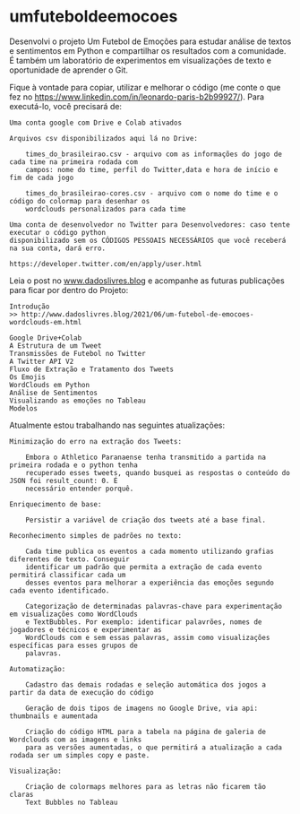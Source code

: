 # umfuteboldeemocoes
Desenvolvi o projeto Um Futebol de Emoções para estudar análise de textos e sentimentos em Python e compartilhar os resultados com a comunidade. É também um laboratório de experimentos em visualizações de texto e oportunidade de aprender o Git.

Fique à vontade para copiar, utilizar e melhorar o código (me conte o que fez no https://www.linkedin.com/in/leonardo-paris-b2b99927/). 
Para executá-lo, você precisará de:

    Uma conta google com Drive e Colab ativados
    
    Arquivos csv disponibilizados aqui lá no Drive:
    
        times_do_brasileirao.csv - arquivo com as informações do jogo de cada time na primeira rodada com 
        campos: nome do time, perfil do Twitter,data e hora de início e fim de cada jogo

        times_do_brasileirao-cores.csv - arquivo com o nome do time e o código do colormap para desenhar os 
        wordclouds personalizados para cada time
    
    Uma conta de desenvolvedor no Twitter para Desenvolvedores: caso tente executar o código python 
    disponibilizado sem os CÓDIGOS PESSOAIS NECESSÁRIOS que você receberá na sua conta, dará erro.
    
    https://developer.twitter.com/en/apply/user.html

Leia o post no www.dadoslivres.blog e acompanhe as futuras publicações para ficar por dentro do Projeto:

    Introdução 
    >> http://www.dadoslivres.blog/2021/06/um-futebol-de-emocoes-wordclouds-em.html
    
    Google Drive+Colab
    A Estrutura de um Tweet
    Transmissões de Futebol no Twitter
    A Twitter API V2
    Fluxo de Extração e Tratamento dos Tweets
    Os Emojis
    WordClouds em Python
    Análise de Sentimentos
    Visualizando as emoções no Tableau
    Modelos

Atualmente estou trabalhando nas seguintes atualizações:
    
    Minimização do erro na extração dos Tweets:
    
        Embora o Athletico Paranaense tenha transmitido a partida na primeira rodada e o python tenha
        recuperado esses tweets, quando busquei as respostas o conteúdo do JSON foi result_count: 0. É
        necessário entender porquê.
                
    Enriquecimento de base:
    
        Persistir a variável de criação dos tweets até a base final.
        
    Reconhecimento simples de padrões no texto:
    
        Cada time publica os eventos a cada momento utilizando grafias diferentes de texto. Conseguir
        identificar um padrão que permita a extração de cada evento permitirá classificar cada um 
        desses eventos para melhorar a experiência das emoções segundo cada evento identificado.
        
        Categorização de determinadas palavras-chave para experimentação em visualizações como WordClouds
        e TextBubbles. Por exemplo: identificar palavrões, nomes de jogadores e técnicos e experimentar as
        WordClouds com e sem essas palavras, assim como visualizações específicas para esses grupos de
        palavras.
        
    Automatização:
    
        Cadastro das demais rodadas e seleção automática dos jogos a partir da data de execução do código
        
        Geração de dois tipos de imagens no Google Drive, via api: thumbnails e aumentada
        
        Criação do código HTML para a tabela na página de galeria de Wordclouds com as imagens e links 
        para as versões aumentadas, o que permitirá a atualização a cada rodada ser um simples copy e paste. 

    Visualização:
    
        Criação de colormaps melhores para as letras não ficarem tão claras
        Text Bubbles no Tableau
